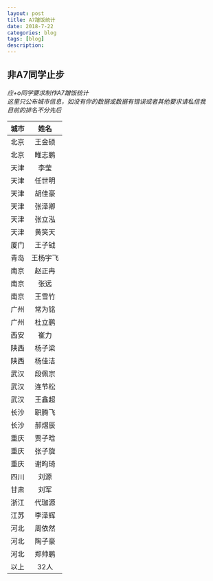 ```yaml
---
layout: post
title: A7蹭饭统计
date: 2018-7-22
categories: blog
tags: [blog]
description:
---
```


## 非A7同学止步

*应+o同学要求制作A7蹭饭统计*  
*这里只公布城市信息，如没有你的数据或数据有错误或者其他要求请私信我*  
*目前的排名不分先后*  

|城市|姓名|
|:---:|:---:|
|北京|王金硕|
|北京|睢志鹏|
|天津|李莹|
|天津|任世明|
|天津|胡佳豪|
|天津|张泽卿|
|天津|张立泓|
|天津|黄笑天|
|厦门|王子钺|
|青岛|王杨宇飞|
|南京|赵正冉|
|南京|张远|
|南京|王雪竹|
|广州|常为铭|
|广州|杜立鹏|
|西安|崔力|
|陕西|杨子梁|
|陕西|杨佳洁|
|武汉|段佩宗|
|武汉|连节松|
|武汉|王鑫超|
|长沙|职腾飞|
|长沙|郝熠辰|
|重庆|贾子晗|
|重庆|张子旋|
|重庆|谢昀琦|
|四川|刘源|
|甘肃|刘军|
|浙江|代珈源|
|江苏|李泽辉|
|河北|周依然|
|河北|陶子豪|
|河北|郑帅鹏|
|以上|32人|
